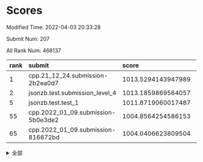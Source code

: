 # Scores

Modified Time: 2022-04-03 20:33:28

Submit Num: 207

All Rank Num: 468137

| rank |               submit               |       score        |       sigma        | pk_num |
| :--- | :--------------------------------- | :----------------- | :----------------- | :----- |
| 1    | cpp.21_12_24.submission-2b2ea0d7   | 1013.5294143947989 | 0.8262596408491323 | 9046   |
| 2    | jsonzb.test.submission_level_4     | 1013.1859869564057 | 0.8210042349129686 | 9048   |
| 5    | jsonzb.test.test_1                 | 1011.8719060017487 | 0.8120502208106619 | 9043   |
| 55   | cpp.2022_01_09.submission-5b0e3de2 | 1004.8564254586153 | 0.7211065070558506 | 9048   |
| 65   | cpp.2022_01_09.submission-816672bd | 1004.0406623809504 | 0.7158647915424484 | 9049   |


<details>
<summary>全部</summary>

| rank |                 submit                 |       score        |       sigma        | pk_num |
| :--- | :------------------------------------- | :----------------- | :----------------- | :----- |
| 1    | cpp.21_12_24.submission-2b2ea0d7       | 1013.5294143947989 | 0.8262596408491323 | 9046   |
| 2    | jsonzb.test.submission_level_4         | 1013.1859869564057 | 0.8210042349129686 | 9048   |
| 3    | gobigger.level_3.submission_level_3_26 | 1012.5224414792553 | 0.7642924271385989 | 9043   |
| 4    | gobigger.level_3.submission_level_3_0  | 1012.2751713216228 | 0.780492115056905  | 9048   |
| 5    | jsonzb.test.test_1                     | 1011.8719060017487 | 0.8120502208106619 | 9043   |
| 6    | gobigger.level_3.submission_level_3_8  | 1011.7605546495887 | 0.7762960432215874 | 9047   |
| 7    | gobigger.level_3.submission_level_3_31 | 1011.4564182172517 | 0.7734460041012482 | 9044   |
| 8    | gobigger.level_3.submission_level_3_32 | 1011.4384208735744 | 0.761204422380029  | 9044   |
| 9    | gobigger.level_3.submission_level_3_25 | 1011.1816371739468 | 0.7666354923681856 | 9045   |
| 10   | gobigger.level_3.submission_level_3_11 | 1010.9585922955515 | 0.7820619246301266 | 9046   |
| 11   | gobigger.level_3.submission_level_3_40 | 1010.9514009938603 | 0.754787239321074  | 9046   |
| 12   | gobigger.level_3.submission_level_3_21 | 1010.7099205434043 | 0.7607828541313555 | 9046   |
| 13   | gobigger.level_3.submission_level_3_12 | 1010.5907818822762 | 0.7383828280319341 | 9050   |
| 14   | gobigger.level_3.submission_level_3_23 | 1010.5390472312125 | 0.7497187569244063 | 9045   |
| 15   | gobigger.level_3.submission_level_3_47 | 1010.5283929211237 | 0.7998407155709291 | 9046   |
| 16   | gobigger.level_3.submission_level_3_6  | 1010.4356870837642 | 0.7771881357352506 | 9049   |
| 17   | gobigger.level_3.submission_level_3_16 | 1010.4190211941165 | 0.7639004834972594 | 9048   |
| 18   | gobigger.level_3.submission_level_3_39 | 1010.3746858256553 | 0.7624581782263827 | 9044   |
| 19   | gobigger.level_3.submission_level_3_49 | 1010.334962981895  | 0.7557459806291301 | 9046   |
| 20   | gobigger.level_3.submission_level_3_22 | 1010.3136769064007 | 0.755342484793952  | 9046   |
| 21   | gobigger.level_3.submission_level_3_1  | 1010.2771455607979 | 0.7438509348092793 | 9043   |
| 22   | gobigger.level_3.submission_level_3_37 | 1010.2372022401707 | 0.7531766763153772 | 9051   |
| 23   | gobigger.level_3.submission_level_3_41 | 1010.2023246283185 | 0.7626376452765695 | 9052   |
| 24   | gobigger.level_3.submission_level_3_17 | 1010.1978833604828 | 0.770997944857038  | 9044   |
| 25   | gobigger.level_3.submission_level_3_33 | 1010.1422094748682 | 0.7504538674605027 | 9041   |
| 26   | gobigger.level_3.submission_level_3_38 | 1010.1355335358888 | 0.749453337966228  | 9046   |
| 27   | gobigger.level_3.submission_level_3_18 | 1010.1030795891534 | 0.7471482657736312 | 9049   |
| 28   | gobigger.level_3.submission_level_3_4  | 1010.0989108181328 | 0.7471682813692658 | 9043   |
| 29   | gobigger.level_3.submission_level_3_24 | 1009.9513971746409 | 0.7537798095242972 | 9042   |
| 30   | gobigger.level_3.submission_level_3_48 | 1009.9272982399225 | 0.7441172805048594 | 9046   |
| 31   | gobigger.level_3.submission_level_3_45 | 1009.8193054123491 | 0.7539023196020617 | 9049   |
| 32   | gobigger.level_3.submission_level_3_27 | 1009.7737552664051 | 0.7418695677205285 | 9046   |
| 33   | gobigger.level_3.submission_level_3_2  | 1009.7727058348235 | 0.7704345072502357 | 9045   |
| 34   | gobigger.level_3.submission_level_3_13 | 1009.7364713592161 | 0.7613564572961226 | 9046   |
| 35   | gobigger.level_3.submission_level_3_46 | 1009.6519928668586 | 0.7499923821512671 | 9047   |
| 36   | gobigger.level_3.submission_level_3_10 | 1009.6123045416093 | 0.7325059460826974 | 9048   |
| 37   | gobigger.level_3.submission_level_3_5  | 1009.6027668584053 | 0.7623704530227011 | 9046   |
| 38   | gobigger.level_3.submission_level_3_35 | 1009.5943222356248 | 0.7580930155139602 | 9048   |
| 39   | gobigger.level_3.submission_level_3_43 | 1009.5337344082848 | 0.7409611839895646 | 9040   |
| 40   | gobigger.level_3.submission_level_3_15 | 1009.5107569232173 | 0.7612367603344776 | 9043   |
| 41   | gobigger.level_3.submission_level_3_9  | 1009.4863782269216 | 0.7522958910331226 | 9050   |
| 42   | gobigger.level_3.submission_level_3_20 | 1009.459450614323  | 0.7624820948627649 | 9047   |
| 43   | gobigger.level_3.submission_level_3_44 | 1009.4308827793253 | 0.7413165176984875 | 9053   |
| 44   | gobigger.level_3.submission_level_3_42 | 1009.3177374653629 | 0.7525836231910246 | 9045   |
| 45   | gobigger.level_3.submission_level_3_28 | 1009.2912164296181 | 0.7539765289423338 | 9051   |
| 46   | gobigger.level_3.submission_level_3_19 | 1009.2705660709794 | 0.7415508910107406 | 9048   |
| 47   | gobigger.level_3.submission_level_3_34 | 1009.2505610492468 | 0.75404794218505   | 9046   |
| 48   | gobigger.level_3.submission_level_3_14 | 1009.1336518752972 | 0.7360022812186048 | 9049   |
| 49   | gobigger.level_3.submission_level_3_7  | 1009.1148584806602 | 0.7589665194272429 | 9048   |
| 50   | gobigger.level_3.submission_level_3_30 | 1008.9636743548641 | 0.7344204792069388 | 9046   |
| 51   | gobigger.level_3.submission_level_3_36 | 1008.2007098094942 | 0.7457965835539995 | 9051   |
| 52   | gobigger.level_3.submission_level_3_3  | 1008.106289701538  | 0.7226427815412788 | 9050   |
| 53   | gobigger.level_3.submission_level_3_29 | 1007.5978696842848 | 0.7420302449158263 | 9050   |
| 54   | gobigger.level_1.submission_level_1_42 | 1005.0582437739116 | 0.70828233531736   | 9043   |
| 55   | cpp.2022_01_09.submission-5b0e3de2     | 1004.8564254586153 | 0.7211065070558506 | 9048   |
| 56   | gobigger.level_1.submission_level_1_41 | 1004.8201730813132 | 0.7165500472730666 | 9046   |
| 57   | gobigger.level_1.submission_level_1_34 | 1004.6733913967372 | 0.7256516645357085 | 9048   |
| 58   | gobigger.level_1.submission_level_1_12 | 1004.5602933637648 | 0.7100282503166152 | 9051   |
| 59   | gobigger.level_1.submission_level_1_13 | 1004.5186020397484 | 0.7115562804307708 | 9045   |
| 60   | gobigger.level_1.submission_level_1_24 | 1004.4919204423362 | 0.728997895183032  | 9041   |
| 61   | gobigger.level_1.submission_level_1_19 | 1004.4227766264484 | 0.7138899343901232 | 9047   |
| 62   | gobigger.level_1.submission_level_1_44 | 1004.3608199797075 | 0.7176219966962749 | 9039   |
| 63   | gobigger.level_1.submission_level_1_49 | 1004.116175371324  | 0.7189401737807116 | 9049   |
| 64   | gobigger.level_1.submission_level_1_15 | 1004.1073200021684 | 0.7253913119343225 | 9050   |
| 65   | cpp.2022_01_09.submission-816672bd     | 1004.0406623809504 | 0.7158647915424484 | 9049   |
| 66   | gobigger.level_1.submission_level_1_32 | 1004.0268972592472 | 0.7094696940348169 | 9044   |
| 67   | gobigger.level_1.submission_level_1_38 | 1003.9184028667206 | 0.7136126445412323 | 9045   |
| 68   | gobigger.level_1.submission_level_1_11 | 1003.8520661667175 | 0.7189460973974172 | 9045   |
| 69   | gobigger.level_1.submission_level_1_43 | 1003.8509396123043 | 0.7072538258677874 | 9048   |
| 70   | gobigger.level_1.submission_level_1_27 | 1003.8364857325892 | 0.7236261634347432 | 9047   |
| 71   | gobigger.level_1.submission_level_1_10 | 1003.7871296801927 | 0.7182611549486199 | 9045   |
| 72   | gobigger.level_1.submission_level_1_6  | 1003.7662394221279 | 0.7024884583340446 | 9047   |
| 73   | gobigger.level_1.submission_level_1_47 | 1003.7299001057356 | 0.7047428120867525 | 9045   |
| 74   | gobigger.level_1.submission_level_1_14 | 1003.6847419235963 | 0.7199444131058594 | 9047   |
| 75   | gobigger.level_1.submission_level_1_40 | 1003.6672960513249 | 0.7183208688520746 | 9048   |
| 76   | gobigger.level_1.submission_level_1_26 | 1003.4968467938497 | 0.7320087640887446 | 9047   |
| 77   | gobigger.level_1.submission_level_1_39 | 1003.450953821499  | 0.7366873441019753 | 9045   |
| 78   | gobigger.level_1.submission_level_1_21 | 1003.4226187028326 | 0.7166895695775557 | 9043   |
| 79   | gobigger.level_1.submission_level_1_29 | 1003.3652312265233 | 0.7178667874231012 | 9046   |
| 80   | gobigger.level_1.submission_level_1_1  | 1003.3587136457282 | 0.7241740943776174 | 9046   |
| 81   | gobigger.level_1.submission_level_1_0  | 1003.2768448063887 | 0.7105321831026368 | 9051   |
| 82   | gobigger.level_1.submission_level_1_37 | 1003.2597238532431 | 0.7244141132926067 | 9050   |
| 83   | gobigger.level_1.submission_level_1_2  | 1003.2253158591956 | 0.7147668244762907 | 9047   |
| 84   | gobigger.level_1.submission_level_1_30 | 1003.1570176545819 | 0.7246328022914761 | 9045   |
| 85   | gobigger.level_1.submission_level_1_45 | 1003.1102457285232 | 0.743350402453119  | 9049   |
| 86   | gobigger.level_1.submission_level_1_35 | 1003.0870089008328 | 0.7178798321424577 | 9042   |
| 87   | gobigger.level_1.submission_level_1_46 | 1003.0868285459363 | 0.7240198478979863 | 9044   |
| 88   | gobigger.level_1.submission_level_1_17 | 1003.078310820022  | 0.7194004040869821 | 9044   |
| 89   | gobigger.level_1.submission_level_1_36 | 1003.0511710026728 | 0.7063041117254163 | 9049   |
| 90   | gobigger.level_1.submission_level_1_16 | 1003.0509284281196 | 0.7234207903397609 | 9046   |
| 91   | gobigger.level_1.submission_level_1_31 | 1003.0320252628433 | 0.7134442361271607 | 9045   |
| 92   | gobigger.level_1.submission_level_1_9  | 1002.9956895059037 | 0.7024766296312093 | 9048   |
| 93   | gobigger.level_1.submission_level_1_18 | 1002.9728589424078 | 0.7298615419458447 | 9044   |
| 94   | gobigger.level_1.submission_level_1_33 | 1002.9569630643533 | 0.7280273517207728 | 9046   |
| 95   | gobigger.level_1.submission_level_1_20 | 1002.900823909497  | 0.7002733490199365 | 9050   |
| 96   | gobigger.level_1.submission_level_1_7  | 1002.7452331639961 | 0.708522926716317  | 9048   |
| 97   | gobigger.level_1.submission_level_1_23 | 1002.7402630476887 | 0.6994734876401587 | 9047   |
| 98   | gobigger.level_1.submission_level_1_28 | 1002.3933017968207 | 0.7204252274403432 | 9050   |
| 99   | gobigger.level_1.submission_level_1_4  | 1002.3014880144455 | 0.7155850888484846 | 9041   |
| 100  | gobigger.level_1.submission_level_1_25 | 1002.2571855939889 | 0.7100955316449112 | 9048   |
| 101  | gobigger.level_1.submission_level_1_22 | 1002.1210297338823 | 0.7201142123145584 | 9044   |
| 102  | gobigger.level_1.submission_level_1_48 | 1002.0086476698003 | 0.719051317518105  | 9047   |
| 103  | gobigger.level_1.submission_level_1_3  | 1001.8305459531981 | 0.7088930527097187 | 9042   |
| 104  | gobigger.level_1.submission_level_1_8  | 1001.6829246652983 | 0.7146429979031865 | 9044   |
| 105  | gobigger.level_1.submission_level_1_5  | 1001.5107086909651 | 0.717417503642572  | 9042   |
| 106  | gobigger.random.submission_random_7    | 997.8371160982246  | 0.7033509227658612 | 9048   |
| 107  | gobigger.random.submission_random_14   | 997.5566192226256  | 0.7081043973636763 | 9048   |
| 108  | gobigger.random.submission_random_6    | 997.1009182864736  | 0.7161895016235237 | 9046   |
| 109  | gobigger.random.submission_random_46   | 997.0627712310342  | 0.7042223880644521 | 9048   |
| 110  | gobigger.random.submission_random_48   | 997.0336705538518  | 0.7118165579015341 | 9045   |
| 111  | gobigger.random.submission_random_30   | 996.7989820866959  | 0.6968167741786138 | 9047   |
| 112  | gobigger.random.submission_random_36   | 996.7947530688098  | 0.7187714854198323 | 9043   |
| 113  | gobigger.random.submission_random_13   | 996.7749975671601  | 0.7123796244276486 | 9047   |
| 114  | gobigger.random.submission_random_27   | 996.6881879642017  | 0.7162821943086211 | 9044   |
| 115  | gobigger.random.submission_random_9    | 996.6508341115481  | 0.6994933486926054 | 9046   |
| 116  | gobigger.random.submission_random_42   | 996.5699118389291  | 0.7158191512754876 | 9044   |
| 117  | gobigger.random.submission_random_12   | 996.4825566435462  | 0.7188455601578368 | 9047   |
| 118  | gobigger.random.submission_random_23   | 996.4549874972219  | 0.7168313254469568 | 9051   |
| 119  | gobigger.random.submission_random_3    | 996.4519671569212  | 0.7111238591390024 | 9048   |
| 120  | gobigger.random.submission_random_44   | 996.4384058156897  | 0.7211593576279677 | 9047   |
| 121  | gobigger.random.submission_random_24   | 996.4265696018995  | 0.7057602966284575 | 9045   |
| 122  | gobigger.random.submission_random_22   | 996.4172556942667  | 0.7089321176384255 | 9044   |
| 123  | gobigger.random.submission_random_5    | 996.3114123425872  | 0.704010526919838  | 9045   |
| 124  | gobigger.random.submission_random_47   | 996.1526490823552  | 0.7044666874963034 | 9047   |
| 125  | gobigger.random.submission_random_31   | 996.1316260814995  | 0.7108773616738424 | 9045   |
| 126  | gobigger.random.submission_random_2    | 996.0918186566662  | 0.7112996313561665 | 9044   |
| 127  | gobigger.random.submission_random_15   | 996.0528475542809  | 0.7076342426871373 | 9048   |
| 128  | gobigger.random.submission_random_11   | 996.0339712545947  | 0.7102598576094172 | 9041   |
| 129  | gobigger.random.submission_random_10   | 995.9840982367425  | 0.7182840169031974 | 9043   |
| 130  | gobigger.random.submission_random_45   | 995.9344036537404  | 0.7194431903218294 | 9046   |
| 131  | gobigger.random.submission_random_4    | 995.8896153385838  | 0.7021513397674233 | 9044   |
| 132  | gobigger.random.submission_random_41   | 995.8852318681762  | 0.7027397390294272 | 9048   |
| 133  | gobigger.random.submission_random_34   | 995.8338816825889  | 0.7166320854434173 | 9045   |
| 134  | gobigger.random.submission_random_29   | 995.8317698816923  | 0.7257373145342861 | 9041   |
| 135  | gobigger.random.submission_random_0    | 995.7686478885381  | 0.7138953645654443 | 9040   |
| 136  | gobigger.random.submission_random_49   | 995.7379372021053  | 0.7142679072788175 | 9051   |
| 137  | gobigger.random.submission_random_26   | 995.5449768196664  | 0.6990693192895173 | 9045   |
| 138  | gobigger.random.submission_random_28   | 995.4950603848606  | 0.7223995207210983 | 9051   |
| 139  | gobigger.random.submission_random_32   | 995.4463663629981  | 0.7137169807837092 | 9043   |
| 140  | gobigger.random.submission_random_16   | 995.4314163060352  | 0.7277515169694273 | 9046   |
| 141  | gobigger.random.submission_random_8    | 995.3903577709261  | 0.70865933736163   | 9047   |
| 142  | gobigger.random.submission_random_1    | 995.1311503495126  | 0.6961305313386532 | 9046   |
| 143  | gobigger.random.submission_random_18   | 995.1052897377574  | 0.7213020060817806 | 9045   |
| 144  | gobigger.random.submission_random_40   | 995.0975915836572  | 0.7176268693546024 | 9045   |
| 145  | gobigger.random.submission_random_33   | 995.067975674097   | 0.7091496841025178 | 9051   |
| 146  | gobigger.random.submission_random_38   | 994.9665756422264  | 0.7218495575335008 | 9048   |
| 147  | gobigger.random.submission_random_17   | 994.9650050505381  | 0.7035881595163208 | 9042   |
| 148  | gobigger.random.submission_random_25   | 994.8922000025364  | 0.730690406743527  | 9047   |
| 149  | gobigger.random.submission_random_20   | 994.8840811536455  | 0.729330777216613  | 9044   |
| 150  | gobigger.random.submission_random_21   | 994.8832274242781  | 0.7252157423952167 | 9047   |
| 151  | gobigger.random.submission_random_37   | 994.8494545665712  | 0.7313838700211337 | 9037   |
| 152  | gobigger.random.submission_random_19   | 994.7742664837062  | 0.7144964169274373 | 9044   |
| 153  | gobigger.random.submission_random_35   | 994.5384881174213  | 0.7198446317297157 | 9045   |
| 154  | gobigger.random.submission_random_43   | 994.4599783921927  | 0.7075015743526653 | 9045   |
| 155  | gobigger.random.submission_random_39   | 994.2635455699132  | 0.7214070204018501 | 9042   |
| 156  | gobigger.level_2.submission_level_2_40 | 993.9736867765226  | 0.7360254577083656 | 9043   |
| 157  | gobigger.level_2.submission_level_2_35 | 993.8146136469735  | 0.7426421839441417 | 9047   |
| 158  | gobigger.level_2.submission_level_2_38 | 993.7922816195052  | 0.7476620948729512 | 9047   |
| 159  | gobigger.level_2.submission_level_2_22 | 993.7746677245324  | 0.7302533893626407 | 9042   |
| 160  | gobigger.level_2.submission_level_2_26 | 993.479871986365   | 0.7440958194972712 | 9043   |
| 161  | gobigger.level_2.submission_level_2_47 | 993.300729970239   | 0.7220317744985364 | 9049   |
| 162  | gobigger.level_2.submission_level_2_42 | 993.2122114647682  | 0.7324343999172712 | 9054   |
| 163  | gobigger.level_2.submission_level_2_20 | 993.2001319092765  | 0.7431053146455628 | 9045   |
| 164  | gobigger.level_2.submission_level_2_25 | 993.187246443732   | 0.7355514172322885 | 9047   |
| 165  | gobigger.level_2.submission_level_2_31 | 993.1642105776307  | 0.7304786120261785 | 9047   |
| 166  | gobigger.level_2.submission_level_2_15 | 993.0269001265673  | 0.740485094707862  | 9046   |
| 167  | gobigger.level_2.submission_level_2_30 | 992.9916399109668  | 0.7223949559985385 | 9044   |
| 168  | gobigger.level_2.submission_level_2_13 | 992.8934427701803  | 0.7571197645891686 | 9048   |
| 169  | gobigger.level_2.submission_level_2_12 | 992.8875923745708  | 0.7438486286774886 | 9048   |
| 170  | gobigger.level_2.submission_level_2_48 | 992.8522419009942  | 0.7386005254951201 | 9046   |
| 171  | gobigger.level_2.submission_level_2_23 | 992.6935110407455  | 0.7339696693077506 | 9050   |
| 172  | gobigger.level_2.submission_level_2_43 | 992.669962355147   | 0.7437434615230863 | 9048   |
| 173  | gobigger.level_2.submission_level_2_9  | 992.6321201778445  | 0.74915953055215   | 9043   |
| 174  | gobigger.level_2.submission_level_2_10 | 992.5140356216655  | 0.7616073359777833 | 9045   |
| 175  | gobigger.level_2.submission_level_2_33 | 992.4708498392648  | 0.7334160153803156 | 9045   |
| 176  | gobigger.level_2.submission_level_2_17 | 992.4572004648485  | 0.756343058564894  | 9047   |
| 177  | gobigger.level_2.submission_level_2_0  | 992.3961661134182  | 0.7375835494969959 | 9050   |
| 178  | gobigger.level_2.submission_level_2_16 | 992.3832647126042  | 0.7373258003066759 | 9049   |
| 179  | gobigger.level_2.submission_level_2_21 | 992.3482855886624  | 0.7503692011176891 | 9048   |
| 180  | gobigger.level_2.submission_level_2_41 | 992.3047610988441  | 0.7422883194062665 | 9050   |
| 181  | gobigger.level_2.submission_level_2_46 | 992.2798397839613  | 0.7468398154051421 | 9049   |
| 182  | gobigger.level_2.submission_level_2_2  | 992.2455086252713  | 0.7255930895386051 | 9050   |
| 183  | gobigger.level_2.submission_level_2_18 | 992.2177553276196  | 0.745481740838237  | 9046   |
| 184  | gobigger.level_2.submission_level_2_7  | 992.2169514079043  | 0.7535922827712382 | 9049   |
| 185  | gobigger.level_2.submission_level_2_1  | 992.1281630899797  | 0.7476217225692664 | 9047   |
| 186  | gobigger.level_2.submission_level_2_44 | 992.0551974893235  | 0.7415992733552154 | 9046   |
| 187  | gobigger.level_2.submission_level_2_27 | 991.9807515845217  | 0.7435972173800366 | 9044   |
| 188  | gobigger.level_2.submission_level_2_49 | 991.9437469932238  | 0.7326471596142248 | 9048   |
| 189  | gobigger.level_2.submission_level_2_37 | 991.936829266144   | 0.7505910114742649 | 9051   |
| 190  | gobigger.level_2.submission_level_2_32 | 991.9262471319646  | 0.7553781797154258 | 9046   |
| 191  | gobigger.level_2.submission_level_2_45 | 991.7940711544854  | 0.7648357575683559 | 9048   |
| 192  | gobigger.level_2.submission_level_2_4  | 991.6700761867945  | 0.7367953987518372 | 9047   |
| 193  | gobigger.level_2.submission_level_2_19 | 991.6210675212295  | 0.756385166118924  | 9046   |
| 194  | gobigger.level_2.submission_level_2_14 | 991.5907708511455  | 0.7539521888279602 | 9043   |
| 195  | gobigger.level_2.submission_level_2_29 | 991.5798129863306  | 0.7447734518576208 | 9046   |
| 196  | gobigger.level_2.submission_level_2_39 | 991.2215640174696  | 0.7579086972715243 | 9043   |
| 197  | gobigger.level_2.submission_level_2_5  | 991.1590630897725  | 0.7488124993876295 | 9044   |
| 198  | gobigger.level_2.submission_level_2_3  | 991.001994855112   | 0.7451133642282934 | 9041   |
| 199  | gobigger.level_2.submission_level_2_6  | 990.7820712285695  | 0.7584760013222597 | 9044   |
| 200  | gobigger.level_2.submission_level_2_8  | 990.7250916498805  | 0.7591452786898177 | 9049   |
| 201  | gobigger.level_2.submission_level_2_36 | 990.7110792977312  | 0.7528324324604954 | 9047   |
| 202  | gobigger.level_2.submission_level_2_28 | 990.4384109510332  | 0.7752917979967971 | 9045   |
| 203  | gobigger.level_2.submission_level_2_34 | 990.319152487035   | 0.7507654983610714 | 9043   |
| 204  | gobigger.level_2.submission_level_2_11 | 989.837389881549   | 0.768541709078814  | 9046   |
| 205  | gobigger.level_2.submission_level_2_24 | 989.7624340031773  | 0.7696826270727406 | 9043   |
| 206  | gobigger.none.submission_none_1        | 979.5078005784712  | 1.3477045429796186 | 9043   |
| 207  | gobigger.none.submission_none_0        | 976.6639060668713  | 1.3878684301121753 | 9044   |

</details>